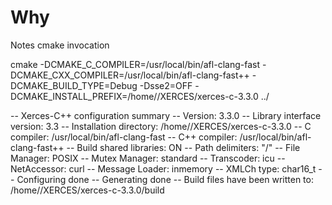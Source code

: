 # Why
Notes
cmake invocation

cmake -DCMAKE_C_COMPILER=/usr/local/bin/afl-clang-fast -DCMAKE_CXX_COMPILER=/usr/local/bin/afl-clang-fast++ -DCMAKE_BUILD_TYPE=Debug -Dsse2=OFF -DCMAKE_INSTALL_PREFIX=/home//XERCES/xerces-c-3.3.0 ../


-- Xerces-C++ configuration summary
--   Version:                   3.3.0
--   Library interface version: 3.3
--   Installation directory:    /home//XERCES/xerces-c-3.3.0
--   C compiler:                /usr/local/bin/afl-clang-fast
--   C++ compiler:              /usr/local/bin/afl-clang-fast++
--   Build shared libraries:    ON
--   Path delimiters:           "/"
--   File Manager:              POSIX
--   Mutex Manager:             standard
--   Transcoder:                icu
--   NetAccessor:               curl
--   Message Loader:            inmemory
--   XMLCh type:                char16_t
-- Configuring done
-- Generating done
-- Build files have been written to: /home//XERCES/xerces-c-3.3.0/build
